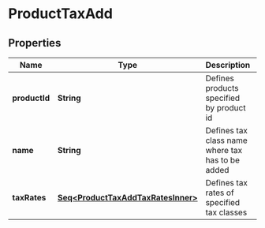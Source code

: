 

# ProductTaxAdd


## Properties

Name | Type | Description | Notes
------------ | ------------- | ------------- | -------------
**productId** | **String** | Defines products specified by product id |  [optional]
**name** | **String** | Defines tax class name where tax has to be added | 
**taxRates** | [**Seq&lt;ProductTaxAddTaxRatesInner&gt;**](ProductTaxAddTaxRatesInner.md) | Defines tax rates of specified tax classes | 



